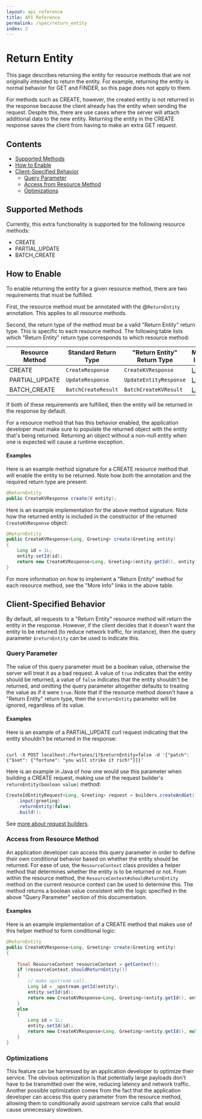 ```yaml
---
layout: api_reference
title: API Reference
permalink: /spec/return_entity
index: 2
---
```


# Return Entity

This page describes returning the entity for resource methods that are not originally intended to return the entity.
For example, returning the entity is normal behavior for GET and FINDER, so this page does not apply to them.

For methods such as CREATE, however, the created entity is not returned in the response because the client
already has the entity when sending the request. Despite this, there are use cases where the server will
attach additional data to the new entity. Returning the entity in the CREATE response saves the client
from having to make an extra GET request.

## Contents

-   [Supported Methods](#supported-methods)
-   [How to Enable](#how-to-enable)
-   [Client-Specified Behavior](#client-specified-behavior)
    -   [Query Parameter](#query-parameter)
    -   [Access from Resource Method](#access-from-resource-method)
    -   [Optimizations](#optimizations)

## Supported Methods

Currently, this extra functionality is supported for the following resource methods:

- CREATE
- PARTIAL_UPDATE
- BATCH_CREATE

## How to Enable

To enable returning the entity for a given resource method, there are two requirements
that must be fulfilled.

First, the resource method must be annotated with the @`ReturnEntity` annotation.
This applies to all resource methods.

Second, the return type of the method must be a valid "Return Entity" return type.
This is specific to each resource method. The following table lists which "Return Entity"
return type corresponds to which resource method:

| Resource Method | Standard Return Type | "Return Entity" Return Type | More Info                                                                               |
|-----------------|----------------------|-----------------------------|-----------------------------------------------------------------------------------------|
| CREATE          | `CreateResponse`     | `CreateKVResponse`          | [Link](/rest.li/user_guide/restli_server#returning-entity-in-create-response)           |
| PARTIAL_UPDATE  | `UpdateResponse`     | `UpdateEntityResponse`      | [Link](/rest.li/user_guide/restli_server#returning-entity-in-partial_update-response)   |
| BATCH_CREATE    | `BatchCreateResult`  | `BatchCreateKVResult`       | [Link](/rest.li/user_guide/restli_server#returning-entities-in-batch_create-response)   |

If both of these requirements are fulfilled, then the entity will be returned in the response by default.

For a resource method that has this behavior enabled, the application developer must make sure to populate
the returned object with the entity that's being returned. Returning an object without a non-null entity
when one is expected will cause a runtime exception.

#### Examples

Here is an example method signature for a CREATE resource method that will enable the entity to be returned.
Note how both the annotation and the required return type are present:

```java
@ReturnEntity
public CreateKVResponse create(V entity);
```

Here is an example implementation for the above method signature. Note how the returned entity is included
in the constructor of the returned `CreateKVResponse` object:

```java
@ReturnEntity
public CreateKVResponse<Long, Greeting> create(Greeting entity)
{
    Long id = 1L;
    entity.setId(id);
    return new CreateKVResponse<Long, Greeting>(entity.getId(), entity);
}
```

For more information on how to implement a "Return Entity" method for each resource method, see the "More Info"
links in the above table.

## Client-Specified Behavior

By default, all requests to a "Return Entity" resource method will return the entity in the response.
However, if the client decides that it doesn't want the entity to be returned (to reduce network traffic, for instance),
then the query parameter `$returnEntity` can be used to indicate this.

### Query Parameter

The value of this query parameter must be a boolean value, otherwise the server will treat it
as a bad request. A value of `true` indicates that the entity should be returned, a value of
`false` indicates that the entity shouldn't be returned, and omitting the query parameter
altogether defaults to treating the value as if it were `true`. Note that if the resource
method doesn't have a "Return Entity" return type, then the `$returnEntity` parameter will
be ignored, regardless of its value.

#### Examples

Here is an example of a PARTIAL_UPDATE curl request indicating that the entity shouldn't be returned in the response:

<code>
curl -X POST localhost:/fortunes/1?$returnEntity=false -d '{"patch": {"$set": {"fortune": "you will strike it rich!"}}}'
</code>

Here is an example in Java of how one would use this parameter when building a CREATE request,
making use of the request builder's `returnEntity(boolean value)` method:

```java
CreateIdEntityRequest<Long, Greeting> request = builders.createAndGet()
    .input(greeting)
    .returnEntity(false)
    .build();
```

See [more about request builders](/rest.li/user_guide/restli_client#built-in-request-and-requestbuilder-classes).

### Access from Resource Method

An application developer can access this query parameter in order to define their own
conditional behavior based on whether the entity should be returned. For ease of use,
the `ResourceContext` class provides a helper method that determines whether the entity is
to be returned or not. From within the resource method, the `ResourceContext#shouldReturnEntity`
method on the current resource context can be used to determine this. The method returns a boolean
value consistent with the logic specified in the above "Query Parameter" section of this documentation.

#### Examples

Here is an example implementation of a CREATE method that makes use of this helper method
to form conditional logic:

```java
@ReturnEntity
public CreateKVResponse<Long, Greeting> create(Greeting entity)
{
    
    final ResourceContext resourceContext = getContext();
    if (resourceContext.shouldReturnEntity())
    {
        // make upstream call..
        Long id = _upstream.getId(entity);
        entity.setId(id);
        return new CreateKVResponse<Long, Greeting>(entity.getId(), entity);
    }
    else
    {
        Long id = 1L;
        entity.setId(id);
        return new CreateKVResponse<Long, Greeting>(entity.getId(), null);
    }
}
```

### Optimizations

This feature can be harnessed by an application developer to optimize their service.
The obvious optimization is that potentially large payloads don't have to be
transmitted over the wire, reducing latency and network traffic. Another possible
optimization comes from the fact that the application developer can access this
query parameter from the resource method, allowing them to conditionally avoid
upstream service calls that would cause unnecessary slowdown.

<a id="BATCH_PARTIAL_UPDATE"></a>